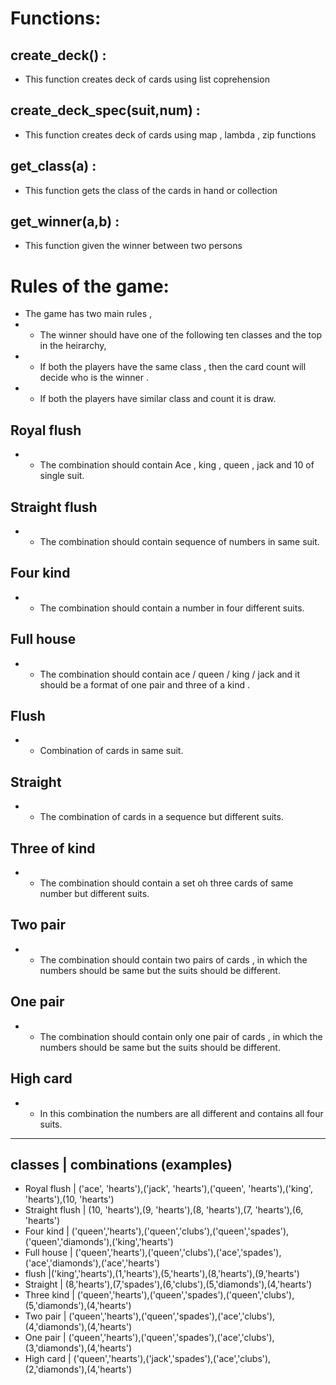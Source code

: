 # Functions:

## create_deck() :
- This function creates deck of cards using list coprehension


## create_deck_spec(suit,num) :
- This function creates deck of cards using map , lambda , zip functions


## get_class(a) :
- This function gets the class of the cards in hand or collection

## get_winner(a,b) :
- This function given the winner  between two persons


# Rules of the game:

- The game has two main rules ,
- - The winner should have one of the following ten classes and the top in the heirarchy,
- - If both the players have the same class , then the card count will decide who is the winner . 
- - If both the players have similar class and count it is draw.

## Royal flush 
- - The combination should contain Ace , king , queen , jack and 10  of single  suit.

## Straight flush
- - The combination should contain sequence of numbers in same suit.

## Four kind  
- - The combination should contain a number in four different suits.

## Full house
- - The  combination should contain ace / queen / king / jack  and it should be a format of one pair and three of a kind .

## Flush 
- - Combination of cards in same suit.

## Straight 
- - The combination of cards in a sequence but different suits.

## Three of kind
- - The combination should contain a set oh three cards of same number but different suits.

## Two pair
- - The combination should contain two pairs of cards , in which the numbers should be same  but the suits should be different.

## One pair
- - The combination should contain only one pair of cards ,  in which the numbers should be same  but the suits should be different.

## High card 
- - In this combination the numbers are all different  and contains all four suits.

-------------------------------------------------------------------------------------
classes                                 |    combinations (examples)
-----------------------------------------------------------------------------------
* Royal flush                            | ('ace', 'hearts'),('jack', 'hearts'),('queen', 'hearts'),('king', 'hearts'),(10, 'hearts')
* Straight flush                         | (10, 'hearts'),(9, 'hearts'),(8, 'hearts'),(7, 'hearts'),(6, 'hearts')
* Four kind                            | ('queen','hearts'),('queen','clubs'),('queen','spades'),('queen','diamonds'),('king','hearts')
* Full house                            | ('queen','hearts'),('queen','clubs'),('ace','spades'),('ace','diamonds'),('ace','hearts')  
* flush                             |('king','hearts'),(1,'hearts'),(5,'hearts'),(8,'hearts'),(9,'hearts') 
* Straight                           | (8,'hearts'),(7,'spades'),(6,'clubs'),(5,'diamonds'),(4,'hearts')
* Three kind                        |  ('queen','hearts'),('queen','spades'),('queen','clubs'),(5,'diamonds'),(4,'hearts')
* Two pair                           | ('queen','hearts'),('queen','spades'),('ace','clubs'),(4,'diamonds'),(4,'hearts')
* One pair                          | ('queen','hearts'),('queen','spades'),('ace','clubs'),(3,'diamonds'),(4,'hearts')
* High card                          | ('queen','hearts'),('jack','spades'),('ace','clubs'),(2,'diamonds'),(4,'hearts')


